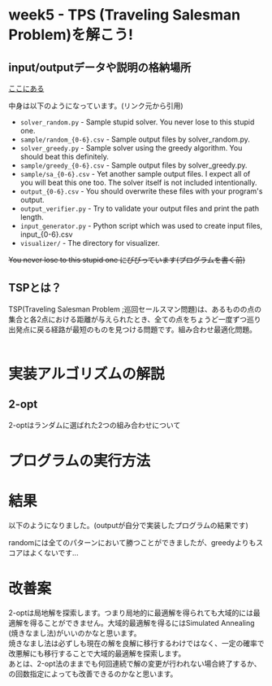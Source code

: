 # week5 - TPS (Traveling Salesman Problem)を解こう!

## input/outputデータや説明の格納場所
[ここにある]("https://github.com/hayatoito/google-step-tsp")

中身は以下のようになっています。(リンク元から引用)

* `solver_random.py` - Sample stupid solver. You never lose to this stupid one.<br>
* `sample/random_{0-6}.csv` - Sample output files by solver_random.py.<br>
* `solver_greedy.py` - Sample solver using the greedy algorithm. You should beat this definitely.<br>
* `sample/greedy_{0-6}.csv` - Sample output files by solver_greedy.py.<br>
* `sample/sa_{0-6}.csv` - Yet another sample output files. I expect all of you will beat this one too. The solver itself is not included intentionally.<br>
* `output_{0-6}.csv` - You should overwrite these files with your program's output.<br>
* `output_verifier.py` - Try to validate your output files and print the path length.<br>
* `input_generator.py` - Python script which was used to create input files, input_{0-6}.csv<br>
* `visualizer/` - The directory for visualizer.<br>

~~You never lose to this stupid one にびびっています(プログラムを書く前)~~ <br>

## TSPとは？
TSP(Traveling Salesman Problem ;巡回セールスマン問題)は、あるものの点の集合と各2点における距離が与えられたとき、全ての点をちょうど一度ずつ巡り出発点に戻る経路が最短のものを見つける問題です。組み合わせ最適化問題。<br>
<br>

# 実装アルゴリズムの解説

## 2-opt
2-optはランダムに選ばれた2つの組み合わせについて

# プログラムの実行方法

# 結果
以下のようになりました。(outputが自分で実装したプログラムの結果です)<br>


randomには全てのパターンにおいて勝つことができましたが、greedyよりもスコアはよくないです...

# 改善案
2-optは局地解を探索します。つまり局地的に最適解を得られても大域的には最適解を得ることができません。大域的最適解を得るにはSimulated Annealing (焼きなまし法)がいいのかなと思います。<br>
焼きなまし法は必ずしも現在の解を良解に移行するわけではなく、一定の確率で改悪解にも移行することで大域的最適解を探索します。<br>
あとは、2-opt法のままでも何回連続で解の変更が行われない場合終了するか、の回数指定によっても改善できるのかなと思います。
